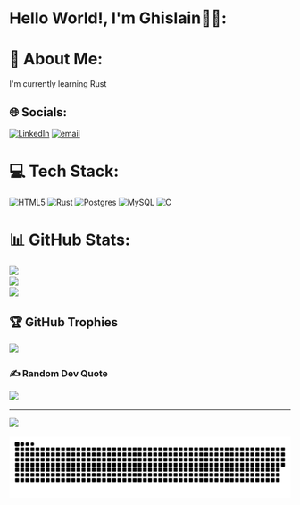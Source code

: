 # Hello World!, I'm Ghislain👋🏼:

# 💫 About Me:
I'm currently learning Rust


## 🌐 Socials:
[![LinkedIn](https://img.shields.io/badge/LinkedIn-%230077B5.svg?logo=linkedin&logoColor=white)](https://linkedin.com/in/https://www.linkedin.com/in/guy-ghislain-tissong-aa57b1341 ) [![email](https://img.shields.io/badge/Email-D14836?logo=gmail&logoColor=white)](mailto:tissongguyghislain001@gmail.com) 

# 💻 Tech Stack:
![HTML5](https://img.shields.io/badge/html5-%23E34F26.svg?style=for-the-badge&logo=html5&logoColor=white) ![Rust](https://img.shields.io/badge/rust-%23000000.svg?style=for-the-badge&logo=rust&logoColor=white) ![Postgres](https://img.shields.io/badge/postgres-%23316192.svg?style=for-the-badge&logo=postgresql&logoColor=white) ![MySQL](https://img.shields.io/badge/mysql-4479A1.svg?style=for-the-badge&logo=mysql&logoColor=white) ![C](https://img.shields.io/badge/c-%2300599C.svg?style=for-the-badge&logo=c&logoColor=white)
# 📊 GitHub Stats:
![](https://github-readme-stats.vercel.app/api?username=Guy-Ghis&theme=dark&hide_border=false&include_all_commits=false&count_private=true)<br/>
![](https://github-readme-streak-stats.herokuapp.com/?user=Guy-Ghis&theme=dark&hide_border=false)<br/>
![](https://github-readme-stats.vercel.app/api/top-langs/?username=Guy-Ghis&theme=dark&hide_border=false&include_all_commits=false&count_private=true&layout=compact)

## 🏆 GitHub Trophies
![](https://github-profile-trophy.vercel.app/?username=Guy-Ghis&theme=radical&no-frame=false&no-bg=true&margin-w=4)

### ✍️ Random Dev Quote
![](https://quotes-github-readme.vercel.app/api?type=horizontal&theme=tokyonight)

---
[![](https://visitcount.itsvg.in/api?id=Guy-Ghis&icon=0&color=0)](https://visitcount.itsvg.in)

<picture>
  <source media="(prefers-color-scheme: dark)" srcset="https://raw.githubusercontent.com/Guy-Ghis/Guy-Ghis/output/github-snake-dark.svg" />
  <source media="(prefers-color-scheme: light)" srcset="https://raw.githubusercontent.com/Guy-Ghis/Guy-Ghis/output/github-snake.svg" />
  <img alt="github-snake" src="https://raw.githubusercontent.com/Guy-Ghis/Guy-Ghis/output/github-snake.svg" />
</picture>
